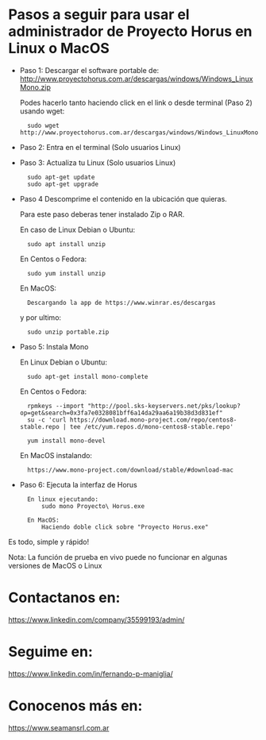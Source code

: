 # Pasos a seguir para usar el administrador de Proyecto Horus en Linux o MacOS

- Paso 1: Descargar el software portable de:
    http://www.proyectohorus.com.ar/descargas/windows/Windows_LinuxMono.zip
    
    Podes hacerlo tanto haciendo click en el link o desde terminal (Paso 2) usando wget:
    
        sudo wget http://www.proyectohorus.com.ar/descargas/windows/Windows_LinuxMono.zip

- Paso 2: Entra en el terminal (Solo usuarios Linux)

- Paso 3: Actualiza tu Linux (Solo usuarios Linux)

        sudo apt-get update
        sudo apt-get upgrade
    
- Paso 4 Descomprime el contenido en la ubicación que quieras.
    
    Para este paso deberas tener instalado Zip o RAR.
    
    En caso de Linux Debian o Ubuntu:
    
        sudo apt install unzip
    
    En Centos o Fedora:
        
        sudo yum install unzip
        
    En MacOS:
    
        Descargando la app de https://www.winrar.es/descargas
    
  y por ultimo:
    
        sudo unzip portable.zip
        
- Paso 5: Instala Mono

    En Linux Debian o Ubuntu:
      
        sudo apt-get install mono-complete
        
    En Centos o Fedora:
      
        rpmkeys --import "http://pool.sks-keyservers.net/pks/lookup?op=get&search=0x3fa7e0328081bff6a14da29aa6a19b38d3d831ef" 
        su -c 'curl https://download.mono-project.com/repo/centos8-stable.repo | tee /etc/yum.repos.d/mono-centos8-stable.repo'
    
        yum install mono-devel

    En MacOS instalando:
    
        https://www.mono-project.com/download/stable/#download-mac

- Paso 6: Ejecuta la interfaz de Horus
    
        En linux ejecutando:
            sudo mono Proyecto\ Horus.exe

        En MacOS:
            Haciendo doble click sobre "Proyecto Horus.exe"

Es todo, simple y rápido!

Nota: La función de prueba en vivo puede no funcionar en algunas versiones de MacOS o Linux

# Contactanos en:
https://www.linkedin.com/company/35599193/admin/

# Seguime en:
https://www.linkedin.com/in/fernando-p-maniglia/

# Conocenos más en:
https://www.seamansrl.com.ar
